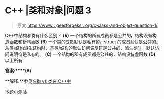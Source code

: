 # C++ |类和对象|问题 3

> 原文:[https://www . geesforgeks . org/c-class-and-object-question-1/](https://www.geeksforgeeks.org/c-class-and-object-question-1/)

C++中结构和类有什么区别？
**(A)** 一个结构的所有成员都是公共的，结构没有构造函数和析构函数
**(B)** 一个类的成员默认是私有的，struct 的成员默认是公共的。从类/结构派生结构时，基类/结构的默认访问说明符是公共的，派生类时，默认访问说明符是私有的。
**(C)** 一个结构的所有成员都是公共的，结构没有虚函数
**(D)** 以上所有

**答案:****(B)**

**解释:**参见[结构 vs 类在 C++中](https://www.geeksforgeeks.org/g-fact-76/)

[本题小测验](https://www.geeksforgeeks.org/quiz-corner-gq/)